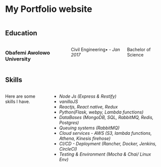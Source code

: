
# My Portfolio website









<section id="resume"><div class="row education"><div class="three columns header-col"><h1><span>Education</span></h1></div><div class="nine columns main-col"><div class="row item"><div class="twelve columns"><h3>Obafemi Awolowo University</h3><p class="info">Civil Engineering<span>•</span> <em class="date">  - Jan 2017</em></p><p>Bachelor of Science</p></div></div></div></div><div class="row work"><div class="three <div class="row skill"><div class="three columns header-col"><h1><span>Skills</span></h1></div><div class="nine columns main-col"><p>Here are some skills I have.</p><div class="bars"><ul class="skills"><li><span class="bar-expand node"></span><em>Node Js (Express &amp; Restify)</em></li><li><span class="bar-expand vanilla"></span><em>vanillaJS</em></li><li><span class="bar-expand react"></span><em>Reactjs, React native, Redux</em></li><li><span class="bar-expand python"></span><em>Python(Flask, webpy, Lambda functions)</em></li><li><span class="bar-expand databases"></span><em>DataBases (MongoDB, SQL, RabbitMQ, Redis, Postgres)</em></li><li><span class="bar-expand queue"></span><em>Queuing systems (RabbitMQ)</em></li><li><span class="bar-expand cloud"></span><em>Cloud services - AWS (S3, lambda functions, Athena, Kinesis firehose)</em></li><li><span class="bar-expand ci"></span><em>CI/CD - Deployment (Rancher, Docker, Jenkins, CircleCI)</em></li><li><span class="bar-expand test"></span><em>Testing &amp; Environment (Mocha &amp; Chai/ Linux Env)</em></li></ul></div></div></div></section>